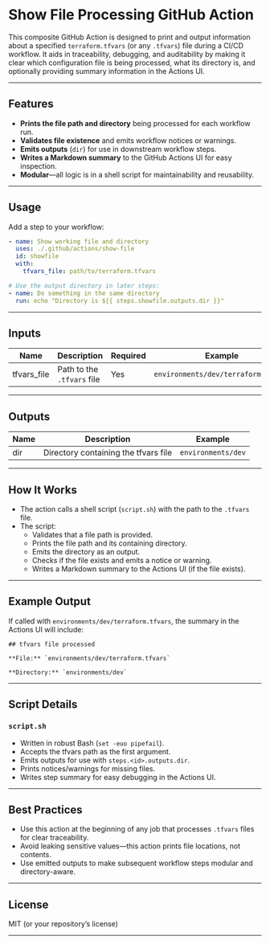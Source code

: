 # Show File Processing GitHub Action

This composite GitHub Action is designed to print and output information about a specified `terraform.tfvars` (or any `.tfvars`) file during a CI/CD workflow. It aids in traceability, debugging, and auditability by making it clear which configuration file is being processed, what its directory is, and optionally providing summary information in the Actions UI.

---

## Features

- **Prints the file path and directory** being processed for each workflow run.
- **Validates file existence** and emits workflow notices or warnings.
- **Emits outputs** (`dir`) for use in downstream workflow steps.
- **Writes a Markdown summary** to the GitHub Actions UI for easy inspection.
- **Modular**—all logic is in a shell script for maintainability and reusability.

---

## Usage

Add a step to your workflow:

```yaml
- name: Show working file and directory
  uses: ./.github/actions/show-file
  id: showfile
  with:
    tfvars_file: path/to/terraform.tfvars

# Use the output directory in later steps:
- name: Do something in the same directory
  run: echo "Directory is ${{ steps.showfile.outputs.dir }}"
```

---

## Inputs

| Name         | Description                   | Required | Example                    |
|--------------|-------------------------------|----------|----------------------------|
| tfvars_file  | Path to the `.tfvars` file    | Yes      | `environments/dev/terraform.tfvars` |

---

## Outputs

| Name  | Description                                         | Example                    |
|-------|-----------------------------------------------------|----------------------------|
| dir   | Directory containing the tfvars file                | `environments/dev`         |

---

## How It Works

- The action calls a shell script (`script.sh`) with the path to the `.tfvars` file.
- The script:
  - Validates that a file path is provided.
  - Prints the file path and its containing directory.
  - Emits the directory as an output.
  - Checks if the file exists and emits a notice or warning.
  - Writes a Markdown summary to the Actions UI (if the file exists).

---

## Example Output

If called with `environments/dev/terraform.tfvars`, the summary in the Actions UI will include:

```
## tfvars file processed

**File:** `environments/dev/terraform.tfvars`

**Directory:** `environments/dev`
```

---

## Script Details

### `script.sh`

- Written in robust Bash (`set -euo pipefail`).
- Accepts the tfvars path as the first argument.
- Emits outputs for use with `steps.<id>.outputs.dir`.
- Prints notices/warnings for missing files.
- Writes step summary for easy debugging in the Actions UI.

---

## Best Practices

- Use this action at the beginning of any job that processes `.tfvars` files for clear traceability.
- Avoid leaking sensitive values—this action prints file locations, not contents.
- Use emitted outputs to make subsequent workflow steps modular and directory-aware.

---

## License

MIT (or your repository’s license)

---
